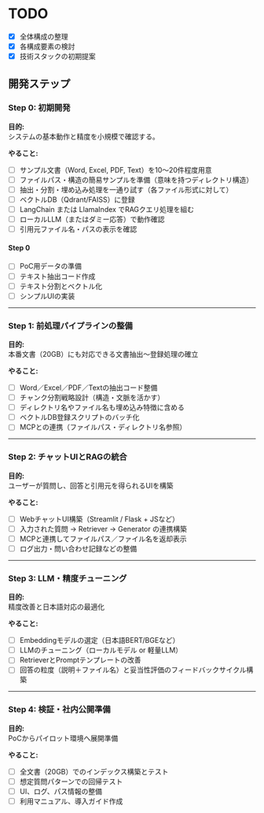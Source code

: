 # TODO

- [x] 全体構成の整理
- [x] 各構成要素の検討
- [x] 技術スタックの初期提案

## 開発ステップ

### Step 0: 初期開発

**目的:**  
システムの基本動作と精度を小規模で確認する。

**やること:**

- [ ] サンプル文書（Word, Excel, PDF, Text）を10〜20件程度用意
- [ ] ファイルパス・構造の簡易サンプルを準備（意味を持つディレクトリ構造）
- [ ] 抽出・分割・埋め込み処理を一通り試す（各ファイル形式に対して）
- [ ] ベクトルDB（Qdrant/FAISS）に登録
- [ ] LangChain または LlamaIndex でRAGクエリ処理を組む
- [ ] ローカルLLM（またはダミー応答）で動作確認
- [ ] 引用元ファイル名・パスの表示を確認

#### Step 0

- [ ] PoC用データの準備
- [ ] テキスト抽出コード作成
- [ ] テキスト分割とベクトル化
- [ ] シンプルUIの実装

---

### Step 1: 前処理パイプラインの整備

**目的:**  
本番文書（20GB）にも対応できる文書抽出〜登録処理の確立

**やること:**

- [ ] Word／Excel／PDF／Textの抽出コード整備
- [ ] チャンク分割戦略設計（構造・文脈を活かす）
- [ ] ディレクトリ名やファイル名も埋め込み特徴に含める
- [ ] ベクトルDB登録スクリプトのバッチ化
- [ ] MCPとの連携（ファイルパス・ディレクトリ名参照）

---

### Step 2: チャットUIとRAGの統合

**目的:**  
ユーザーが質問し、回答と引用元を得られるUIを構築

**やること:**

- [ ] WebチャットUI構築（Streamlit / Flask + JSなど）
- [ ] 入力された質問 → Retriever → Generator の連携構築
- [ ] MCPと連携してファイルパス／ファイル名を返却表示
- [ ] ログ出力・問い合わせ記録などの整備

---

### Step 3: LLM・精度チューニング

**目的:**  
精度改善と日本語対応の最適化

**やること:**

- [ ] Embeddingモデルの選定（日本語BERT/BGEなど）
- [ ] LLMのチューニング（ローカルモデル or 軽量LLM）
- [ ] RetrieverとPromptテンプレートの改善
- [ ] 回答の粒度（説明＋ファイル名）と妥当性評価のフィードバックサイクル構築

---

### Step 4: 検証・社内公開準備

**目的:**  
PoCからパイロット環境へ展開準備

**やること:**

- [ ] 全文書（20GB）でのインデックス構築とテスト
- [ ] 想定質問パターンでの回帰テスト
- [ ] UI、ログ、パス情報の整備
- [ ] 利用マニュアル、導入ガイド作成
